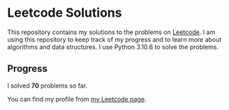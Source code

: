 # Leetcode Solutions

This repository contains my solutions to the problems on [Leetcode](https://leetcode.com/problemset/all/). I am using this repository to keep track of my progress and to learn more about algorithms and data structures. I use Python 3.10.6 to solve the problems.

## Progress

I solved **70** problems so far.

You can find my profile from [my Leetcode page](https://leetcode.com/taner_celikkiran/).
